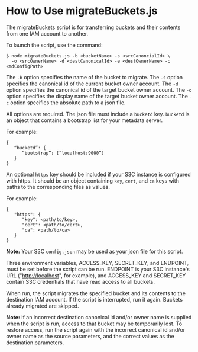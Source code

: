 # How to Use migrateBuckets.js

The migrateBuckets script is for transferring buckets and their
contents from one IAM account to another.

To launch the script, use the command:

    $ node migrateBuckets.js -b <bucketName> -s <srcCanoncialId> \
      -o <srcOwnerName> -d <destCanonicalId> -e <destOwnerName> -c <mdConfigPath>

The `-b` option specifies the name of the bucket to migrate.
The `-s` option specifies the canonical id of the current bucket owner account.
The `-d` option specifies the canonical id of the target bucket owner account.
The `-o` option specifies the display name of the target bucket owner account.
The `-c` option specifies the absolute path to a json file.

All options are required.
The json file must include a `bucketd` key. `bucketd` is an object that contains
a bootstrap list for your metadata server.

For example:

    {
       “bucketd”: {
          “bootstrap”: [“localhost:9000”]
       }
    }

An optional `https` key should be included if your S3C instance is configured
with https. It should be an object containing `key`, `cert`, and `ca` keys with
paths to the corresponding files as values.

For example:

    {
       "https": {
          "key": <path/to/key>,
          "cert": <path/to/cert>,
          "ca": <path/to/ca>
       }
    }

**Note:**
   Your S3C `config.json` may be used as your json file for this script.

Three environment variables, ACCESS\_KEY, SECRET\_KEY, and ENDPOINT,
must be set before the script can be run. ENDPOINT is your S3C
instance\'s URL (\"<http://localhost>\", for example), and ACCESS\_KEY
and SECRET\_KEY contain S3C credentials that have read access to all
buckets.

When run, the script migrates the specified bucket and its contents to
the destination IAM account. If the script is interrupted, run it again.
Buckets already migrated are skipped.

**Note:**
   If an incorrect destination canonical id and/or owner name is supplied when
   the script is run, access to that bucket may be temporarily lost. To restore
   access, run the script again with the incorrect canonical id and/or owner
   name as the source parameters, and the correct values as the destination
   parameters.
